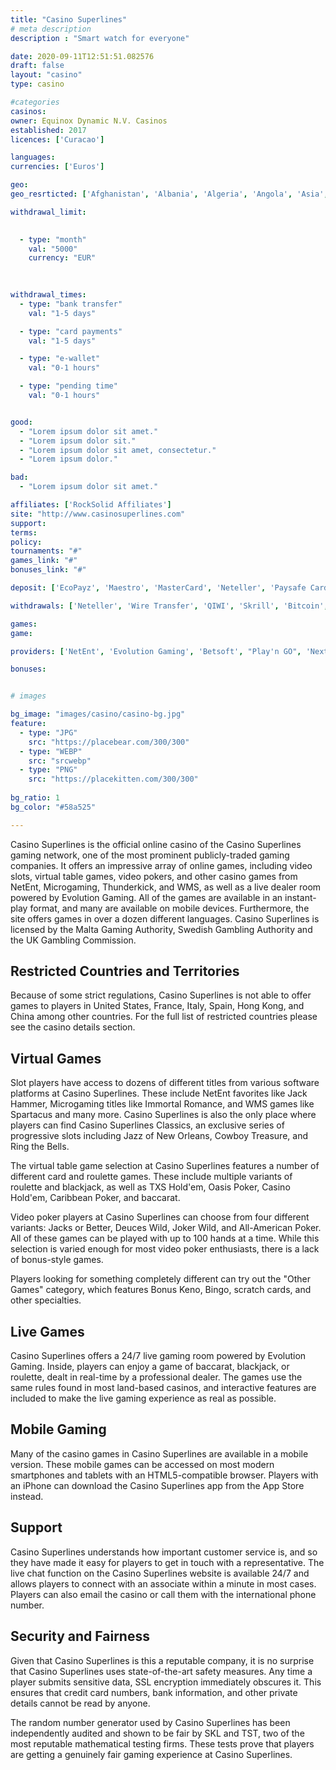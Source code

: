 ```yaml
---
title: "Casino Superlines"
# meta description
description : "Smart watch for everyone"

date: 2020-09-11T12:51:51.082576
draft: false
layout: "casino" 
type: casino

#categories
casinos: 
owner: Equinox Dynamic N.V. Casinos
established: 2017
licences: ['Curacao']

languages: 
currencies: ['Euros']

geo: 
geo_resrticted: ['Afghanistan', 'Albania', 'Algeria', 'Angola', 'Asia', 'Australia', 'Australian Capital Territory', 'New South Wales', 'Northern Territory', 'Queensland', 'South Australia', 'Tasmania', 'Victoria', 'Western Australia', 'Belgium', 'Cambodia', 'Ecuador', 'Germany', 'Schleswig-Holstein', 'Guyana', 'Hong Kong', 'Indonesia', 'Iran', 'Iraq', 'Israel', 'Italy', 'Kuwait', 'Laos', 'Myanmar [Burma]', 'Namibia', 'Nicaragua', 'North Korea', 'Pakistan', 'Panama', 'Papua New Guinea', 'Philippines', 'Puerto Rico', 'Singapore', 'South Korea', 'Spain', 'Sudan', 'Sweden', 'Switzerland', 'Syria', 'Taiwan', 'Uganda', 'United Kingdom', 'United States', 'Alabama', 'Alaska', 'American Samoa', 'Arizona', 'Arkansas', 'California', 'Colorado', 'Connecticut', 'Delaware', 'District of Columbia', 'Florida', 'Georgia(US)', 'Guam', 'Hawaii', 'Idaho', 'Illinois', 'Indiana', 'Iowa', 'Kansas', 'Kentucky', 'Louisiana', 'Maine', 'Maryland', 'Massachusetts', 'Michigan', 'Minnesota', 'Mississippi', 'Missouri', 'Montana', 'Nebraska', 'Nevada', 'New Hampshire', 'New Jersey', 'New Mexico', 'New York', 'North Carolina', 'North Dakota', 'Northern Mariana Islands', 'Ohio', 'Oklahoma', 'Oregon', 'Pennsylvania', 'Rhode Island', 'South Carolina', 'South Dakota', 'Tennessee', 'Texas', 'U.S. Virgin Islands', 'Utah', 'Vermont', 'Virginia', 'Washington', 'West Virginia', 'Wisconsin', 'Wyoming', 'Yemen', 'Zimbabwe']

withdrawal_limit:

  
  - type: "month"
    val: "5000"
    currency: "EUR"
  
  

withdrawal_times:
  - type: "bank transfer"
    val: "1-5 days"

  - type: "card payments"
    val: "1-5 days"

  - type: "e-wallet"
    val: "0-1 hours"

  - type: "pending time"
    val: "0-1 hours"


good:
  - "Lorem ipsum dolor sit amet."
  - "Lorem ipsum dolor sit."
  - "Lorem ipsum dolor sit amet, consectetur."
  - "Lorem ipsum dolor."

bad:
  - "Lorem ipsum dolor sit amet."

affiliates: ['RockSolid Affiliates']
site: "http://www.casinosuperlines.com"
support: 
terms:
policy:
tournaments: "#"
games_link: "#"
bonuses_link: "#"

deposit: ['EcoPayz', 'Maestro', 'MasterCard', 'Neteller', 'Paysafe Card', 'Postepay', 'Visa', 'Entropay', 'iDEAL', 'Sofortuberweisung', 'POLi', 'GiroPay', 'EPS', 'MisterCash', 'Moneta', 'Euteller', 'Neosurf', 'Multibanco', 'Trustly', 'SporoPay', 'Skrill', 'AstroPay Card', 'Bitcoin', 'TrustPay', 'Siru Mobile', 'UseMyServices', 'WebMoney', 'Yandex Money', 'Suomen Verkkomaksut', 'SafetyPay', 'TicketSurf', 'Easy EFT', 'Cashlib', 'PurplePay']

withdrawals: ['Neteller', 'Wire Transfer', 'QIWI', 'Skrill', 'Bitcoin', 'Visa', 'MasterCard']

games: 
game:

providers: ['NetEnt', 'Evolution Gaming', 'Betsoft', "Play'n GO", 'NextGen Gaming', '1x2Games', 'Amaya (Chartwell)', 'Playson', 'Thunderkick', 'Wazdan', 'Elk Studios', 'GameArt', 'Booming Games', 'Extreme Live Gaming', 'Mr. Slotty', 'LuckyStreak', 'Noble Gaming', 'Felix Gaming', 'Booongo Gaming', 'Iron Dog Studios', 'Fugaso', 'Spinomenal', 'Leap']

bonuses:


# images

bg_image: "images/casino/casino-bg.jpg"  
feature:
  - type: "JPG" 
    src: "https://placebear.com/300/300"
  - type: "WEBP"
    src: "srcwebp"
  - type: "PNG"
    src: "https://placekitten.com/300/300"  
 
bg_ratio: 1 
bg_color: "#58a525"  

---
```


Casino Superlines is the official online casino of the Casino Superlines gaming network, one of the most prominent publicly-traded gaming companies. It offers an impressive array of online games, including video slots, virtual table games, video pokers, and other casino games from NetEnt, Microgaming, Thunderkick, and WMS, as well as a live dealer room powered by Evolution Gaming. All of the games are available in an instant-play format, and many are available on mobile devices. Furthermore, the site offers games in over a dozen different languages. Casino Superlines is licensed by the Malta Gaming Authority, Swedish Gambling Authority and the UK Gambling Commission.

## Restricted Countries and Territories
Because of some strict regulations, Casino Superlines is not able to offer games to players in United States, France, Italy, Spain, Hong Kong, and China among other countries. For the full list of restricted countries please see the casino details section.

## Virtual Games
Slot players have access to dozens of different titles from various software platforms at Casino Superlines. These include NetEnt favorites like Jack Hammer, Microgaming titles like Immortal Romance, and WMS games like Spartacus and many more. Casino Superlines is also the only place where players can find Casino Superlines Classics, an exclusive series of progressive slots including Jazz of New Orleans, Cowboy Treasure, and Ring the Bells.

The virtual table game selection at Casino Superlines features a number of different card and roulette games. These include multiple variants of roulette and blackjack, as well as TXS Hold'em, Oasis Poker, Casino Hold'em, Caribbean Poker, and baccarat.

Video poker players at Casino Superlines can choose from four different variants: Jacks or Better, Deuces Wild, Joker Wild, and All-American Poker. All of these games can be played with up to 100 hands at a time. While this selection is varied enough for most video poker enthusiasts, there is a lack of bonus-style games.

Players looking for something completely different can try out the "Other Games" category, which features Bonus Keno, Bingo, scratch cards, and other specialties.

## Live Games
Casino Superlines offers a 24/7 live gaming room powered by Evolution Gaming. Inside, players can enjoy a game of baccarat, blackjack, or roulette, dealt in real-time by a professional dealer. The games use the same rules found in most land-based casinos, and interactive features are included to make the live gaming experience as real as possible.

## Mobile Gaming
Many of the casino games in Casino Superlines are available in a mobile version. These mobile games can be accessed on most modern smartphones and tablets with an HTML5-compatible browser. Players with an iPhone can download the Casino Superlines app from the App Store instead.

## Support
Casino Superlines understands how important customer service is, and so they have made it easy for players to get in touch with a representative. The live chat function on the Casino Superlines website is available 24/7 and allows players to connect with an associate within a minute in most cases. Players can also email the casino or call them with the international phone number.

## Security and Fairness
Given that Casino Superlines is this a reputable company, it is no surprise that Casino Superlines uses state-of-the-art safety measures. Any time a player submits sensitive data, SSL encryption immediately obscures it. This ensures that credit card numbers, bank information, and other private details cannot be read by anyone.

The random number generator used by Casino Superlines has been independently audited and shown to be fair by SKL and TST, two of the most reputable mathematical testing firms. These tests prove that players are getting a genuinely fair gaming experience at Casino Superlines.